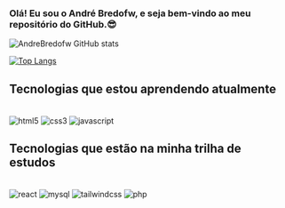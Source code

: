 ### Olá! Eu sou o André Bredofw, e seja bem-vindo ao meu repositório do GitHub.😎

![AndreBredofw GitHub stats](https://github-readme-stats.vercel.app/api?username=andrebredofw&show_icons=true&theme=tokyonight)

[![Top Langs](https://github-readme-stats.vercel.app/api/top-langs/?username=andrebredofw)](https://github.com/andrebredofw/github-readme-stats)

## Tecnologias que estou aprendendo atualmente
<div style="display: inline_block"> <br>
  <img align="center" alt="html5" src="https://img.shields.io/badge/HTML5-E34F26?style=for-the-badge&logo=html5&logoColor=white"/>

  <img align="center" alt="css3" src="https://img.shields.io/badge/CSS3-1572B6?style=for-the-badge&logo=css3&logoColor=white"/>

  <img align="center" alt="javascript" src="https://img.shields.io/badge/JavaScript-323330?style=for-the-badge&logo=javascript&logoColor=F7DF1E"/>
</div>



## Tecnologias que estão na minha trilha de estudos 
<div style="display: inline_block"> <br>
  
  
  <img align="center" alt="react" src="https://img.shields.io/badge/React-20232A?style=for-the-badge&logo=react&logoColor=61DAFB"/>

  <img align="center" alt="mysql" src="https://img.shields.io/badge/MySQL-00000F?style=for-the-badge&logo=mysql&logoColor=white"/>

  <img align="center" alt="tailwindcss" src="https://img.shields.io/badge/Tailwind_CSS-38B2AC?style=for-the-badge&logo=tailwind-css&logoColor=white"/>

  <img align="center" alt="php" src="https://img.shields.io/badge/PHP-777BB4?style=for-the-badge&logo=php&logoColor=white"/>
</div>
